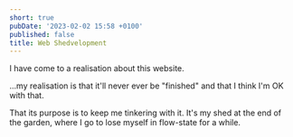 ```yaml
---
short: true
pubDate: '2023-02-02 15:58 +0100'
published: false
title: Web Shedvelopment
---
```

I have come to a realisation about this website.

...my realisation is that it'll never ever be "finished" and that I think I'm OK with that.

That its purpose is to keep me tinkering with it. It's my shed at the end of the garden, where I go to lose myself in flow-state for a while.